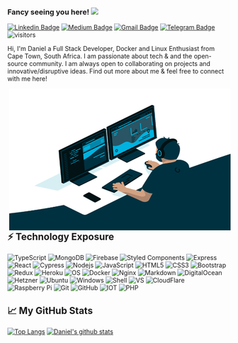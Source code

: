 ### Fancy seeing you here! <img src="https://media.giphy.com/media/hvRJCLFzcasrR4ia7z/giphy.gif" width="25px">

<!-- [![Resume](https://img.shields.io/badge/-Resume-success?style=flat-square)](https://thunder-chief.github.io/Daniel_Leitch_CV/) -->
[![Linkedin Badge](https://img.shields.io/badge/-Danielleitch-blue?style=flat-square&logo=Linkedin&logoColor=white&link=https://www.linkedin.com/in/danielleitch//)](https://www.linkedin.com/in/danielleitch/)
[![Medium Badge](https://img.shields.io/badge/-Medium-black?style=flat-square&logo=medium)](https://danleitch.medium.com/)
[![Gmail Badge](https://img.shields.io/badge/-Email-c14438?style=flat-square&logo=Gmail&logoColor=white&link=mailto:dndleitch@gmail.com)](mailto:dndleitch@gmail.com)
[![Telegram Badge](https://img.shields.io/badge/-Telegram-red?style=flat-square&logo=Telegram&logoColor=white&link=https://t.me/bladesnbones)](https://t.me/bladesnbones)
![visitors](https://visitor-badge.glitch.me/badge?page_id=Thunder-Chief)

Hi, I'm Daniel a Full Stack Developer, Docker and Linux Enthusiast from Cape Town, South Africa. 
I am passionate about tech & and the open-source community. I am always open to collaborating on projects and innovative/disruptive ideas. 
Find out more about me & feel free to connect with me here!

<img align="right" alt="GIF" src="https://github.com/Thunder-Chief/Thunder-Chief/blob/main/code.gif?raw=true" width="500" height="320" />

<!-- <details>
<summary>📂 Hobbies On the Go </summary>
 
 - I have a Ubuntu instance on a Hetzner server in Germany and another server I run at home, they both serve my media collection to my friends & family. These instances run all their applications on Docker, which is passed through Nginx with full SSL done by Let's Encrypt & CertBot, Nginx is set up to act as a reverse proxy for security and ease of use. Then from there, it goes through Cloudflare’s CDN then to NameCheap which is my domain provider.
  
</details> -->

## ⚡ Technology Exposure 

![TypeScript](https://img.shields.io/badge/-TypeScript-C51A4A?style=flat-square&logo=typescript)
![MongoDB](https://img.shields.io/badge/-MongoDB-black?style=flat-square&logo=mongodb)
![Firebase](https://img.shields.io/badge/-Firebase-black?style=flat-square&logo=firebase)
![Styled Components](https://img.shields.io/badge/Styled-Components-1572B6?style=flat-square&logo=styled-components)
![Express](https://img.shields.io/badge/-ExpressJS-red?style=flat-square&logo=expressjs&logoColor=black)
![React](https://img.shields.io/badge/-React-black?style=flat-square&logo=react)
![Cypress](https://img.shields.io/badge/-Cypress-black?style=flat-square&logo=cypress)
![Nodejs](https://img.shields.io/badge/-Nodejs-black?style=flat-square&logo=Node.js)
![JavaScript](https://img.shields.io/badge/-JavaScript-black?style=flat-square&logo=javascript)
![HTML5](https://img.shields.io/badge/-HTML5-E34F26?style=flat-square&logo=html5&logoColor=white)
![CSS3](https://img.shields.io/badge/-CSS3-1572B6?style=flat-square&logo=css3)
![Bootstrap](https://img.shields.io/badge/-Bootstrap-563D7C?style=flat-square&logo=bootstrap)
![Redux](https://img.shields.io/badge/-Redux-black?style=flat-square&logo=redux)
![Heroku](https://img.shields.io/badge/-Heroku-430098?style=flat-square&logo=heroku)
![OS](https://img.shields.io/badge/OS-Linux-informational?style=flat-square&logo=linux&logoColor=white)
![Docker](https://img.shields.io/badge/-Docker-black?style=flat-square&logo=docker)
![Nginx](https://img.shields.io/badge/-Nginx-black?style=flat-square&logo=nginx)
![Markdown](https://img.shields.io/badge/-Markdown-black?style=flat-square&logo=markdown)
![DigitalOcean](https://img.shields.io/badge/-Digital%20Ocean-darkblue?style=flat-square&logo=digitalocean)
![Hetzner](https://img.shields.io/badge/-Hetzner-563D7C?style=flat-square&logo=hetzner)
![Ubuntu](https://img.shields.io/badge/-Ubuntu-red?style=flat-square&logo=Ubuntu&logoColor=black)
![Windows](https://img.shields.io/badge/OS-Windows-informational?style=flat-square&logo=windows&logoColor=white)
![Shell](https://img.shields.io/badge/-shell-5391FE?style=flat-square&logo=PowerShell&logoColor=white)
![VS](https://img.shields.io/badge/-VS%20Code-007ACC?style=flat-square&logo=visual-studio-code&logoColor=white)
![CloudFlare](https://img.shields.io/badge/-CloudFlare-black?style=flat-square&logo=cloudflare)
![Raspberry Pi](https://img.shields.io/badge/-Raspberry%20Pi-C51A4A?style=flat-square&logo=Raspberry-Pi)
![Git](https://img.shields.io/badge/-Git-black?style=flat-square&logo=git)
![GitHub](https://img.shields.io/badge/-GitHub-181717?style=flat-square&logo=github)
![IOT](https://img.shields.io/badge/-IOT-blue?style=flat-square&logo=IOT)
![PHP](https://img.shields.io/badge/-IOT-blue?style=flat-square&logo=PHP)




## 📈 My GitHub Stats
[![Top Langs](https://github-readme-stats.vercel.app/api/top-langs/?username=Thunder-Chief&theme=tokyonight&layout=compact)](https://github.com/Thunder-Chief/Thunder-Chief)
[![Daniel's github stats](https://github-readme-stats.vercel.app/api?username=Thunder-Chief&theme=tokyonight&show_icons=true)](https://github.com/Thunder-Chief/Thunder-Chief)


<!-- Spare stuff  -->

<!-- [![Instagram Badge](https://img.shields.io/badge/-dan_leitch-purple?style=flat-square&logo=instagram&logoColor=white&link=https://www.instagram.com/dan_leitch/)](https://www.instagram.com/dan_leitch/) -->
